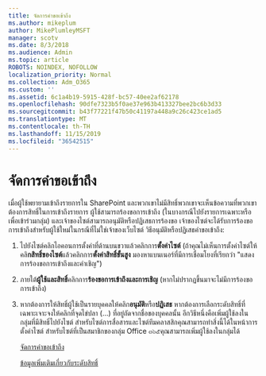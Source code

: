 ```yaml
---
title: จัดการคำขอเข้าถึง
ms.author: mikeplum
author: MikePlumleyMSFT
manager: scotv
ms.date: 8/3/2018
ms.audience: Admin
ms.topic: article
ROBOTS: NOINDEX, NOFOLLOW
localization_priority: Normal
ms.collection: Adm_O365
ms.custom: ''
ms.assetid: 6c1a4b19-5915-428f-bc57-40ee2af62178
ms.openlocfilehash: 90dfe7323b5f0ae37e963b413327bee2bc6b3d33
ms.sourcegitcommit: b43f77221f47b50c41197a448a9c26c423ce1ad5
ms.translationtype: MT
ms.contentlocale: th-TH
ms.lasthandoff: 11/15/2019
ms.locfileid: "36542515"
---
```

# <a name="manage-access-requests"></a>จัดการคำขอเข้าถึง

เมื่อผู้ใช้พยายามเข้าถึงรายการใน SharePoint และพวกเขาไม่มีสิทธิ์พวกเขาจะเห็นข้อความที่พวกเขาต้องการสิทธิ์ในการเข้าถึงรายการ ผู้ใช้สามารถร้องขอการเข้าถึง (ในบางกรณีไปยังรายการเฉพาะหรือเพื่อเข้าร่วมกลุ่ม) และเจ้าของไซต์สามารถอนุมัติหรือปฏิเสธการร้องขอ เจ้าของไซต์จะได้รับการร้องขอการเข้าถึงสำหรับผู้ใช้ใหม่ในกรณีที่ไม่ใช่เจ้าของเว็บไซต์ วิธีอนุมัติหรือปฏิเสธคำขอเข้าถึง:
  
1. ไปยังไซต์คลิกไอคอนการตั้งค่าที่ด้านบนขวาแล้วคลิกการ**ตั้งค่าไซต์** (ถ้าคุณไม่เห็นการตั้งค่าไซต์ให้คลิ**กสิทธิ์ของไซต์**แล้วคลิกการ**ตั้งค่าสิทธิ์ขั้นสูง** มองหาแบนเนอร์ที่มีการเชื่อมโยงที่เรียกว่า "แสดงการร้องขอการเข้าถึงและคำเชิญ")
    
2. ภายใต้**ผู้ใช้และสิทธิ์**คลิกการ**ร้องขอการเข้าถึงและการเชิญ** (หากไม่ปรากฏขึ้นมาจะไม่มีการร้องขอการเข้าถึง)
    
3. หากต้องการให้สิทธิ์ผู้ใช้เป็นรายบุคคลให้คลิก**อนุมัติ**หรือ**ปฏิเสธ** หากต้องการเลือกระดับสิทธิ์ที่เฉพาะเจาะจงให้คลิกที่จุดไข่ปลา (...) ที่อยู่ถัดจากชื่อของบุคคลนั้น อีกวิธีหนึ่งคือเพิ่มผู้ใช้ลงในกลุ่มที่มีสิทธิ์ไปยังไซต์ สำหรับไซต์การสื่อสารและไซต์ทีมคลาสสิกคุณสามารถทำสิ่งนี้ได้ในหน้าการตั้งค่าไซต์ สำหรับไซต์ที่เป็นสมาชิกของกลุ่ม Office ๓๖๕คุณสามารถเพิ่มผู้ใช้ลงในกลุ่มได้
    
    [จัดการคำขอเข้าถึง](https://go.microsoft.com/fwlink/?linkid=2008747)
    
    [ข้อมูลเพิ่มเติมเกี่ยวกับระดับสิทธิ์](https://go.microsoft.com/fwlink/?linkid=867071)
    

